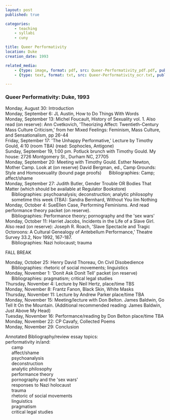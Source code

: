```yaml
---
layout: post
published: true

categories: 
    - teaching
    - syllabi
    - cuny

title: Queer Performativity
location: Duke
creation_date: 1993

related_media:
    - {type: image, format: pdf, src: Queer-Performativity_pdf.pdf, public: true}
    - {type: text, format: txt, src: Queer-Performativity_ocr.txt, public: false}

---
```


### Queer Performativity: Duke, 1993

Monday, August 30: Introduction  
Monday, September 6:  JL Austin, How to Do Things With Words  
Monday, September 13: Michel Foucault, History of Sexuality vol. 1. Also read (on reserve): Ann Cvetkovich, 'Theorizing Affect: Twentieth-Century Mass Culture Criticism,' from her Mixed Feelings: Feminism, Mass Culture, and Sensationalism, pp 26-44  
Friday, September 17: 'The Unhappy Performative,' Lecture by Timothy Gould, 4:10 (room TBA) (read: Sophocles, Antigone)  
Sunday, September 19, 1:00 pm. Potluck brunch with Timothy Gould. My house: 2726 Montgomery St., Durham NC, 27705  
Monday, September 20: Meeting with Timothy Gould. Esther Newton, Mother Camp. Look at (on reserve) David Bergman, ed., Camp Grounds: Style and Homosexuality (bound page proofs)
&nbsp;&nbsp;&nbsp;&nbsp;&nbsp;Bibliographies: Camp; affect/shame  
Monday, September 27: Judith Butler, Gender Trouble OR Bodies That Matter (which should be available at Regulator Bookstore)  
&nbsp;&nbsp;&nbsp;&nbsp;&nbsp;Bibliographies: psychoanalysis; deconstruction; analytic philosophy  
&nbsp;&nbsp;&nbsp;&nbsp;&nbsp;sometime this week (TBA): Sandra Bernhard, Without You Iím Nothing  
Monday, October 4: SueEllen Case, Performing Feminisms. And read performance theory packet (on reserve).  
&nbsp;&nbsp;&nbsp;&nbsp;&nbsp;Bibliographies: Performance theory; pornography and the 'sex wars'  
Monday, October 11: Harriet Jacobs, Incidents in the Life of a Slave Girl. Also read (on reserve): Joseph R. Roach, 'Slave Spectacle and Tragic Octoroons: A Cultural Genealogy of Antebellum Performance,' Theatre Survey 33.2, Nov 1992, 167-187.  
&nbsp;&nbsp;&nbsp;&nbsp;&nbsp;Bibliographies: Nazi holocaust; trauma  
    
FALL BREAK

Monday, October 25: Henry David Thoreau, On Civil Disobedience  
&nbsp;&nbsp;&nbsp;&nbsp;&nbsp;Bibliographies: rhetoric of social movements; linguistics  
Monday, November 1: 'Donít Ask Donít Tell' packet (on reserve)  
&nbsp;&nbsp;&nbsp;&nbsp;&nbsp;Bibliographies: pragmatism; critical legal studies  
Thursday, November 4: Lecture by Neil Hertz, place/time TBS  
Monday, November 8: Frantz Fanon, Black Skin, White Masks  
Thursday, November 11: Lecture by Andrew Parker place/time TBA  
Monday, November 15: Meeting/lecture with Don Belton. James Baldwin, Go Tell It On the Mountain. (Additional recommended reading: James Baldwin, Just Above My Head)  
Tuesday, November 16: Performance/reading by Don Belton place/time TBA  
Monday, November 22: CP Cavafy, Collected Poems  
Monday, November 29: Conclusion  

Annotated Bibliography/review essay topics:  
performativity in/and:  
&nbsp;&nbsp;&nbsp;&nbsp;&nbsp;camp  
&nbsp;&nbsp;&nbsp;&nbsp;&nbsp;affect/shame  
&nbsp;&nbsp;&nbsp;&nbsp;&nbsp;psychoanalysis  
&nbsp;&nbsp;&nbsp;&nbsp;&nbsp;deconstruction  
&nbsp;&nbsp;&nbsp;&nbsp;&nbsp;analytic philosophy  
&nbsp;&nbsp;&nbsp;&nbsp;&nbsp;performance theory  
&nbsp;&nbsp;&nbsp;&nbsp;&nbsp;pornography and the 'sex wars'  
&nbsp;&nbsp;&nbsp;&nbsp;&nbsp;responses to Nazi holocaust  
&nbsp;&nbsp;&nbsp;&nbsp;&nbsp;trauma  
&nbsp;&nbsp;&nbsp;&nbsp;&nbsp;rhetoric of social movements  
&nbsp;&nbsp;&nbsp;&nbsp;&nbsp;linguistics  
&nbsp;&nbsp;&nbsp;&nbsp;&nbsp;pragmatism  
&nbsp;&nbsp;&nbsp;&nbsp;&nbsp;critical legal studies  

